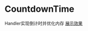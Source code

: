 # CountdownTime
Handler实现倒计时并优化内存
[展示效果](http://images.cnblogs.com/cnblogs_com/dashucoding/1247529/o_QQ%E6%88%AA%E5%9B%BE20180702170542.png)
